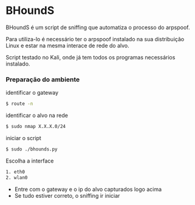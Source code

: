# BHoundS

BHoundS é um script de sniffing que automatiza o processo do arpspoof. 

Para utiliza-lo é necessário ter o arpspoof instalado na sua distribuição Linux e estar na mesma interace de rede do alvo.

Script testado no Kali, onde já tem todos os programas necessários instalado.


### Preparação do ambiente


identificar o gateway

```sh
$ route -n
```
identificar o alvo na rede

```sh
$ sudo nmap X.X.X.0/24
```

iniciar o script

```sh
$ sudo ./bhounds.py
```

Escolha a interface

```sh
1. eth0
2. wlan0
```

- Entre com o gateway e o ip do alvo capturados logo acima
- Se tudo estiver correto, o sniffing ir iniciar
